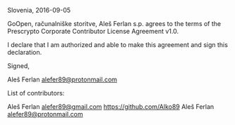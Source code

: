 Slovenia, 2016-09-05

GoOpen, računalniške storitve, Aleš Ferlan s.p. agrees to the terms of the
Prescrypto Corporate Contributor License Agreement v1.0.

I declare that I am authorized and able to make this agreement and sign this
declaration.

Signed,

Aleš Ferlan alefer89@protonmail.com

List of contributors:

Aleš Ferlan alefer89@gmail.com https://github.com/Alko89
Aleš Ferlan alefer89@protonmail.com
